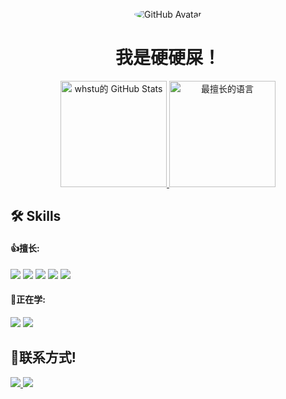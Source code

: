 <p align="center">
  <img src="https://github.com/whstu.png?size=100" style="border-radius:50%;" alt="GitHub Avatar">
</p>
<h1 align="center">我是硬硬屎！</h1>
<p align="center">
  <!-- GitHub stats graph -->
  <a href="https://github.com/whstu">
    <img src="https://github-readme-stats.vercel.app/api?username=whstu&show_icons=true&line_height=27" alt="whstu的 GitHub Stats" height="170">
  </a>
  <!-- GitHub top languages graph -->
  <a href="https://github.com/whstu">
    <img src="https://github-readme-stats.vercel.app/api/top-langs/?username=whstu&layout=compact&langs_count=5" alt="最擅长的语言" height="170">
  </a>
</p>

## 🛠 Skills
#### 👍擅长:
<p>
  <img src="https://img.shields.io/badge/Android-%233DDC84.svg?style=for-the-badge&logo=android&logoColor=white">
  <img src="https://img.shields.io/badge/Java-007396?style=for-the-badge&logo=java&logoColor=white">
  <img src="https://img.shields.io/badge/HTML5-E34F26?style=for-the-badge&logo=html5&logoColor=white">
  <img src="https://img.shields.io/badge/Python-3776AB?style=for-the-badge&logo=python&logoColor=white">
  <img src="https://img.shields.io/badge/JavaScript-F7DF1E?style=for-the-badge&logo=javascript&logoColor=black">
</p>

#### 🏫正在学:
<p>
    <img src="https://img.shields.io/badge/C%23-239120?style=for-the-badge&logo=c-sharp&logoColor=white">
    <img src="https://img.shields.io/badge/HTML5-E34F26?style=for-the-badge&logo=html5&logoColor=white">
</p>

## 💬联系方式!
<p>
  <a href="https://whstu.pages.dev">
    <img src="https://img.shields.io/badge/Twitter-1DA1F2?style=for-the-badge&logo=卓三官网&logoColor=white">
  </a>
  <a href="mailto:jackuxl2019@gmail.com">
    <img src="https://img.shields.io/badge/Email-D14836?style=for-the-badge&logo=gmail&logoColor=white">
  </a>
</p>
<!--
**whstu/whstu** is a ✨ _special_ ✨ repository because its `README.md` (this file) appears on your GitHub profile.

Here are some ideas to get you started:

- 🔭 I’m currently working on ...
- 🌱 I’m currently learning ...
- 👯 I’m looking to collaborate on ...
- 🤔 I’m looking for help with ...
- 💬 Ask me about ...
- 📫 How to reach me: ...
- 😄 Pronouns: ...
- ⚡ Fun fact: ...
-->
